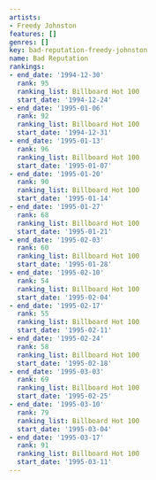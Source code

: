 ```yaml
---
artists:
- Freedy Johnston
features: []
genres: []
key: bad-reputation-freedy-johnston
name: Bad Reputation
rankings:
- end_date: '1994-12-30'
  rank: 95
  ranking_list: Billboard Hot 100
  start_date: '1994-12-24'
- end_date: '1995-01-06'
  rank: 92
  ranking_list: Billboard Hot 100
  start_date: '1994-12-31'
- end_date: '1995-01-13'
  rank: 96
  ranking_list: Billboard Hot 100
  start_date: '1995-01-07'
- end_date: '1995-01-20'
  rank: 90
  ranking_list: Billboard Hot 100
  start_date: '1995-01-14'
- end_date: '1995-01-27'
  rank: 68
  ranking_list: Billboard Hot 100
  start_date: '1995-01-21'
- end_date: '1995-02-03'
  rank: 60
  ranking_list: Billboard Hot 100
  start_date: '1995-01-28'
- end_date: '1995-02-10'
  rank: 54
  ranking_list: Billboard Hot 100
  start_date: '1995-02-04'
- end_date: '1995-02-17'
  rank: 55
  ranking_list: Billboard Hot 100
  start_date: '1995-02-11'
- end_date: '1995-02-24'
  rank: 58
  ranking_list: Billboard Hot 100
  start_date: '1995-02-18'
- end_date: '1995-03-03'
  rank: 69
  ranking_list: Billboard Hot 100
  start_date: '1995-02-25'
- end_date: '1995-03-10'
  rank: 79
  ranking_list: Billboard Hot 100
  start_date: '1995-03-04'
- end_date: '1995-03-17'
  rank: 91
  ranking_list: Billboard Hot 100
  start_date: '1995-03-11'
---
```


